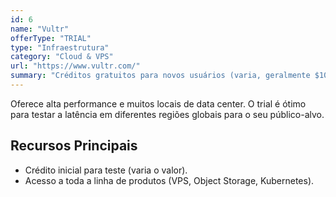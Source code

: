 ```yaml
---
id: 6
name: "Vultr"
offerType: "TRIAL"
type: "Infraestrutura"
category: "Cloud & VPS"
url: "https://www.vultr.com/"
summary: "Créditos gratuitos para novos usuários (varia, geralmente $100-250) por 14-30 dias."
---
```


Oferece alta performance e muitos locais de data center. O trial é ótimo para testar a latência em diferentes regiões globais para o seu público-alvo.

## Recursos Principais

- Crédito inicial para teste (varia o valor).
- Acesso a toda a linha de produtos (VPS, Object Storage, Kubernetes).
